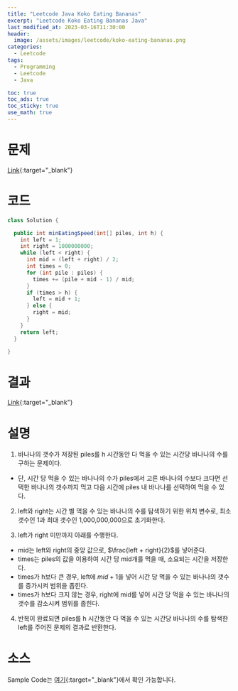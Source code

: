 ```yaml
---
title: "Leetcode Java Koko Eating Bananas"
excerpt: "Leetcode Koko Eating Bananas Java"
last_modified_at: 2023-03-16T11:30:00
header:
  image: /assets/images/leetcode/koko-eating-bananas.png
categories:
  - Leetcode
tags:
  - Programming
  - Leetcode
  - Java

toc: true
toc_ads: true
toc_sticky: true
use_math: true
---
```

# 문제
[Link](https://leetcode.com/problems/koko-eating-bananas){:target="_blank"}

# 코드
```java
class Solution {

  public int minEatingSpeed(int[] piles, int h) {
    int left = 1;
    int right = 1000000000;
    while (left < right) {
      int mid = (left + right) / 2;
      int times = 0;
      for (int pile : piles) {
        times += (pile + mid - 1) / mid;
      }
      if (times > h) {
        left = mid + 1;
      } else {
        right = mid;
      }
    }
    return left;
  }

}
```

# 결과
[Link](https://leetcode.com/problems/koko-eating-bananas/submissions/916326510/){:target="_blank"}

# 설명
1. 바나나의 갯수가 저장된 piles를 h 시간동안 다 먹을 수 있는 시간당 바나나의 수를 구하는 문제이다.
- 단, 시간 당 먹을 수 있는 바나나의 수가 piles에서 고른 바나나의 수보다 크다면 선택한 바나나의 갯수까지 먹고 다음 시간에 piles 내 바나나를 선택하여 먹을 수 있다.

2. left와 right는 시간 별 먹을 수 있는 바나나의 수를 탐색하기 위한 위치 변수로, 최소 갯수인 1과 최대 갯수인 1,000,000,000으로 초기화한다.

3. left가 right 미만까지 아래를 수행한다.
- mid는 left와 right의 중앙 값으로, $\frac{left + right}{2}$를 넣어준다.
- times는 piles의 값을 이용하여 시간 당 mid개를 먹을 때, 소요되는 시간을 저장한다.
- times가 h보다 큰 경우, left에 $mid + 1$을 넣어 시간 당 먹을 수 있는 바나나의 갯수를 증가시켜 범위을 좁힌다.
- times가 h보다 크지 않는 경우, right에 mid를 넣어 시간 당 먹을 수 있는 바나나의 갯수를 감소시켜 범위를 좁힌다.

4. 반복이 완료되면 piles를 h 시간동안 다 먹을 수 있는 시간당 바나나의 수를 탐색한 left를 주어진 문제의 결과로 반환한다.

# 소스
Sample Code는 [여기](https://github.com/GracefulSoul/leetcode/blob/master/src/main/java/gracefulsoul/problems/KokoEatingBananas.java){:target="_blank"}에서 확인 가능합니다.